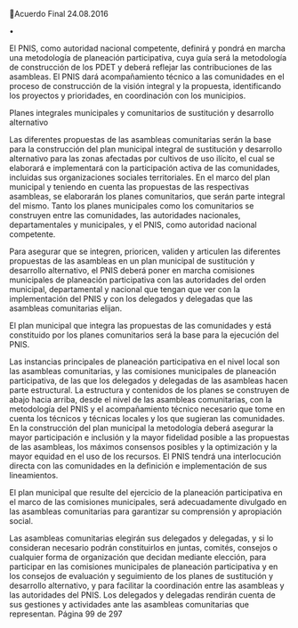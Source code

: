 Acuerdo Final 
24.08.2016 

•
 

El  PNIS,  como  autoridad  nacional  competente,  definirá  y  pondrá  en  marcha  una  metodología  de 
planeación participativa, cuya guía será la metodología de construcción de los PDET y deberá reflejar 
las contribuciones de las asambleas. El PNIS dará acompañamiento técnico a las comunidades en el 
proceso de construcción de la visión integral y la propuesta, identificando los proyectos y prioridades, 
en coordinación con los municipios.  
 
Planes  integrales municipales y comunitarios de sustitución y desarrollo alternativo 
 
Las diferentes propuestas de las asambleas comunitarias serán la base para la construcción del plan 
municipal integral de sustitución y desarrollo alternativo para las zonas afectadas por cultivos de uso 
ilícito, el cual se elaborará e implementará con la participación activa de las comunidades, incluidas 
sus  organizaciones  sociales  territoriales.  En  el  marco  del  plan  municipal  y  teniendo  en  cuenta  las 
propuestas  de  las  respectivas  asambleas,  se  elaborarán  los  planes  comunitarios,  que  serán  parte 
integral  del  mismo.  Tanto  los  planes  municipales  como  los  comunitarios  se  construyen  entre  las 
comunidades, las autoridades nacionales, departamentales y municipales, y el PNIS, como autoridad 
nacional competente.  
 
Para  asegurar  que  se  integren,  prioricen,  validen  y  articulen  las  diferentes  propuestas  de  las 
asambleas  en  un  plan  municipal  de  sustitución  y  desarrollo  alternativo,  el  PNIS  deberá  poner  en 
marcha comisiones municipales de planeación participativa con las autoridades del orden municipal, 
departamental y nacional que tengan que ver con la implementación del PNIS y con los delegados y 
delegadas que las asambleas comunitarias elijan. 
 
El plan municipal que integra las propuestas de las comunidades y está constituido por los planes 
comunitarios será la base para la ejecución del PNIS. 
 
Las instancias principales de planeación participativa en el nivel local son las asambleas comunitarias, 
y las comisiones municipales de planeación participativa, de las que los delegados y delegadas de las 
asambleas hacen parte estructural. La estructura y contenidos de los planes se construyen de abajo 
hacia  arriba,  desde  el  nivel  de  las  asambleas  comunitarias,  con  la  metodología  del  PNIS  y  el 
acompañamiento  técnico  necesario  que  tome  en  cuenta  los  técnicos  y  técnicas  locales  y  los  que 
sugieran las comunidades. En la construcción del plan municipal la metodología deberá asegurar la 
mayor participación e inclusión y la mayor fidelidad posible a las propuestas de las asambleas, los 
máximos consensos posibles y la optimización y la mayor equidad en el uso de los recursos. El PNIS 
tendrá  una  interlocución  directa  con  las  comunidades  en  la  definición  e  implementación  de  sus 
lineamientos. 
 
El plan municipal que resulte del ejercicio de la planeación participativa en el marco de las comisiones 
municipales,  será  adecuadamente  divulgado  en  las  asambleas  comunitarias  para  garantizar  su 
comprensión y apropiación social. 
 
Las asambleas comunitarias elegirán sus delegados y delegadas, y si lo consideran necesario podrán 
constituirlos en juntas, comités, consejos o cualquier forma de organización que decidan mediante 
elección, para participar en las comisiones municipales de planeación participativa y en los consejos 
de evaluación y seguimiento de los planes de sustitución y desarrollo alternativo, y para facilitar la 
coordinación  entre  las  asambleas  y  las  autoridades  del  PNIS.  Los  delegados  y  delegadas  rendirán 
cuenta de sus gestiones y actividades ante las asambleas comunitarias que representan. 
Página 99 de 297 

 

